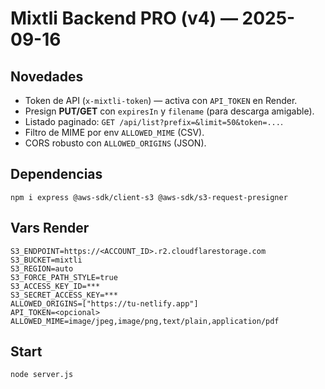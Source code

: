 # Mixtli Backend PRO (v4) — 2025-09-16

## Novedades
- Token de API (`x-mixtli-token`) — activa con `API_TOKEN` en Render.
- Presign **PUT/GET** con `expiresIn` y `filename` (para descarga amigable).
- Listado paginado: `GET /api/list?prefix=&limit=50&token=...`.
- Filtro de MIME por env `ALLOWED_MIME` (CSV).
- CORS robusto con `ALLOWED_ORIGINS` (JSON).

## Dependencias
```
npm i express @aws-sdk/client-s3 @aws-sdk/s3-request-presigner
```

## Vars Render
```
S3_ENDPOINT=https://<ACCOUNT_ID>.r2.cloudflarestorage.com
S3_BUCKET=mixtli
S3_REGION=auto
S3_FORCE_PATH_STYLE=true
S3_ACCESS_KEY_ID=***
S3_SECRET_ACCESS_KEY=***
ALLOWED_ORIGINS=["https://tu-netlify.app"]
API_TOKEN=<opcional>
ALLOWED_MIME=image/jpeg,image/png,text/plain,application/pdf
```

## Start
`node server.js`
